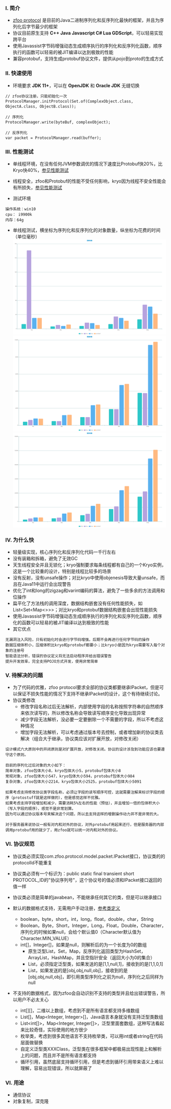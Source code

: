 ### Ⅰ. 简介

- [zfoo protocol](https://github.com/zfoo-project/zfoo/blob/main/protocol/README.md)
  是目前的Java二进制序列化和反序列化最快的框架，并且为序列化后字节最少的框架
- 协议目前原生支持 **C++ Java Javascript C# Lua GDScript**，可以轻易实现跨平台
- 使用Javassist字节码增强动态生成顺序执行的序列化和反序列化函数，顺序执行的函数可以轻易的被JIT编译以达到极致的性能
- 兼容protobuf，支持生成protobuf协议文件，提供从pojo到proto的生成方式

### Ⅱ. 快速使用

- 环境要求 **JDK 11+**，可以在 **OpenJDK** 和 **Oracle JDK** 无缝切换

```
// zfoo协议注册，只能初始化一次
ProtocolManager.initProtocol(Set.of(ComplexObject.class, ObjectA.class, ObjectB.class));

// 序列化
ProtocolManager.write(byteBuf, complexObject);

// 反序列化
var packet = ProtocolManager.read(buffer);
```

### Ⅲ. 性能测试

- 单线程环境，在没有任何JVM参数调优的情况下速度比Protobuf快20%，比Kryo快40%，[参见性能测试](src/test/java/com/zfoo/protocol/SpeedTest.java)
- 线程安全，zfoo和Protobuf的性能不受任何影响，kryo因为线程不安全性能会有所损失，[参见性能测试](src/test/java/com/zfoo/protocol/SpeedTest.java)


- 测试环境

```
操作系统：win10
cpu： i9900k
内存：64g
```

- 单线程测试，横坐标为序列化和反序列化的对象数量，纵坐标为花费的时间（单位毫秒）
  ![Image text](../doc/image/protocol/simple_object.png)
  ![Image text](../doc/image/protocol/normal_object.png)
  ![Image text](../doc/image/protocol/complex_object.png)

### Ⅳ. 为什么快

- 轻量级实现，核心序列化和反序列化代码一千行左右
- 没有装箱和拆箱，避免了无效GC
- 天生线程安全并且无锁化；kryo强制要求每条线程都有自己的一个Kryo实例，这是一个比较重的设计，特别是线程比较多的场景
- 没有反射，没有unsafe操作；对比kryo中使用objenesis导致大量unsafe，而且在Java11中运行会出现警告
- 优化了int和long的zigzag和varint编码的算法，避免了一些多余的方法调用和位操作
- 扁平化了方法栈的调用深度，数据结构嵌套没有任何性能损失，如List<Set<Map<>>>；对比kryo和protobuf数据结构嵌套会出现性能损失
- 使用Javassist字节码增强动态生成顺序执行的序列化和反序列化函数，顺序化的函数可以轻易的被JIT编译以达到极致的性能
- 其它优点

```
无漏洞注入风险，只有初始化时会进行字节码增强，后期不会再进行任何字节码的操作
数据压缩体积小，压缩体积比kryo和protobuf都要小；比kryo小是因为kryo需要写入每个对象的注册号
智能语法分析，错误的协议定义将无法启动程序并给出错误警告
提升开发效率，完全支持POJO方式开发，使用非常简单
```

### Ⅴ. 待解决的问题

- 为了代码的优雅，zfoo protocol要求全部的协议类都要继承IPacket，但是可以保证不损失性能的情况下支持不继承IPacket的设计，这个有待继续讨论。
- 协议类修改
  - 修改字段名称过后无法解析，内部使用字段的名称按照字符串的自然顺序来依次读写的，所以修改名称会导致读写顺序变化导致出现异常
  - 减少字段无法解析，没必要一定要删除一个不需要的字段，所以不考虑这种情况
  - 增加字段无法解析，可以考虑通过版本号去控制，或者增加新的协议类去解决（组合大于继承，协议类应该对扩展开放，对修改关闭）

```
设计模式六大原则中的开闭原则是对扩展开放，对修改关闭。协议的设计涉及到功能应该也要遵守这个原则。

目前的序列化过后对象的大小如下：
简单对象，zfoo包体大小8，kryo包体大小5，protobuf包体大小8
常规对象，zfoo包体大小547，kryo包体大小594，protobuf包体大小984
复杂对象，zfoo包体大小2214，kryo包体大小2525，protobuf包体大小5091

如果考虑支持修改协议类字段名称，必须让字段的读写顺序可控，这就需要注解来标识字段的顺序（protostuff就是这样做的），但是感觉这样不优雅。
如果考虑支持字段增加和减少，需要消耗5%左右的性能（预估），并且增加一倍的包体积大小（写入字段的顺序），感觉不是非常划算。
因为可以通过协议版本号来解决这个问题，所以去支持这样的增删操作动力并不是非常的大。

对于服务器来说协议一般有对内和对外的协议，对外protobuf用起来还行，但是服务器的内部调用protobuf用的就少了，用zfoo就可以统一对内和对外的协议。
```

### Ⅵ. 协议规范

- 协议类必须实现com.zfoo.protocol.model.packet.IPacket接口，协议类的的protocolId不能重复
- 协议类必须有一个标识为：public static final transient short PROTOCOL_ID的"协议序列号"，这个协议号的值必须和IPacket接口返回的值一样
- 协议类必须是简单的javabean，不能继承任何其它的类，但是可以继承接口

- 默认的数据格式支持，无需用户手动注册，[参考类定义](src/test/java/com/zfoo/protocol/packet/ComplexObject.java)
  - boolean，byte，short，int，long，float，double，char，String
  - Boolean，Byte，Short，Integer，Long，Float，Double，Character，序列化的时候如果null，会给个默认值0（Character默认值为Character.MIN_VALUE）
  - int[]，Integer[]，如果是null，则解析后的为一个长度为0的数组
    - 原生泛型List，Set，Map，反序列化返回类型为HashSet，ArrayList，HashMap，并且空指针安全（返回大小为0的集合）
    - List<Integer>，必须指定泛型类，如果发送的是[1,1,null,1]，接收到的是[1,1,0,1]
    - List<XXXClass>，如果发送的是[obj,obj,null,obj]，接收到的是[obj,obj,null,obj]，即引用类型序列化之前为null，序列化之后同样为null

- 不支持的数据格式，因为zfoo会自动识别不支持的类型并且给出错误警告，所以用户不必太关心
  - int[][]，二维以上数组，考虑到不是所有语言都支持多维数组
  - List<Integer>[]，Map<Integer, Integer>[]，Java语言本身就没有支持泛型类数组
  - List<int[]>，Map<Integer, Integer[]>，泛型里面套数组，这种写法看起来比较奇怪，实际使用的地方很少
  - 枚举类，考虑到很多其他语言不支持枚举类，可以用int或者string在代码层面做替换
  - 自定义泛型类XXXClass<T>，泛型类在很多框架中都极易出现性能上和解析上的问题，而且并不是所有语言都支持
  - 循环引用，虽然底层支持循环引用，但是考虑到循环引用带来语义上难以理解，容易出现错误，所以就屏蔽了

### Ⅵ. 用途

- 通信协议
- 对象复制，深克隆
